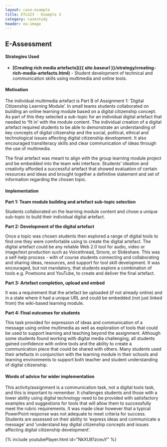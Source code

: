 ```yaml
---
layout: case-example
title: ETL523 - Example 3
category: casestudy
header: ea-image
---
```


## E-Assessment

#### Strategies Used

- **[Creating rich media artefacts]({{ site.baseurl }}/strategy/creating-rich-media-artefacts.html)** - Student development of technical and communication skills using multimedia and online tools.

#### Motivation

The individual multimedia artefact is Part B of Assignment 1: ’Digital Citizenship Learning Module’. In small teams students collaborated on building an online learning module based on a digital citizenship concept. As part of this they selected a sub-topic for an individual digital artefact that needed to ‘fit in’ with the module content. The individual creation of a digital artefact required students to be able to demonstrate an understanding of key concepts of digital citizenship and the social, political, ethical and technological issues affecting digital citizenship development. It also encouraged transliteracy skills and clear communication of ideas through the use of multimedia.

The final artefact was meant to align with the group learning module project and be embedded into the team wiki interface. Students’ ideation and creativity afforded a successful artefact that showed evaluation of certain resources and ideas and brought together a definitive statement and set of information regarding the chosen topic. 

#### Implementation

**Part 1: Team module building and artefact sub-topic selection**

Students collaborated on the learning module content and chose a unique sub-topic to build their individual digital artefact.

**Part 2: Development of the digital artefact**

Once a topic was chosen students then explored a range of digital tools to find one they were comfortable using to create the digital artefact. The digital artefact could be any reliable Web 2.0 tool for audio, video or image/text production such as Voicethread, Smore, or Slideshare. This was a self-help process - with of course students connecting and collaborating and sharing ideas, resources, and support for tool skill development. It was encouraged, but not mandatory, that students explore a combination of tools e.g. Powtoons and YouTube, to create and deliver the final artefact. 

**Part 3: Artefact completion, upload and embed**

It was a requirement that the artefact be uploaded (if not already online) and in a state where it had a unique URL and could be embedded (not just linked from) the wiki-based learning module.

**Part 4: Final outcomes for students** 

This task provided for expression of ideas and communication of a message using online multimedia as well as exploration of tools that could be used to support learning and teaching beyond the assignment. Although some students found working with digital media challenging, all students gained confidence with online tools and the ability to create a communication piece that could be shared with others. Many students used their artefacts in conjunction with the learning module in their schools and learning environments to support both teacher and student understanding of digital citizenship.

#### Words of advice for wider implementation

This activity/assignment is a communication task, not a digital tools task, and this is important to remember. It challenges students and those with a lower ability using digital technology need to be provided with satisfactory examples and suggestions for tools that will allow them to successfully meet the rubric requirements. It was made clear however that a typical PowerPoint response was not adequate to meet criteria for success. Students are assessed on their ability to ‘express ideas and communicate a message’ and ‘understand key digital citizenship concepts and issues affecting digital citizenship development’.

{% include youtubePlayer.html id="NkXU81zceuY" %}